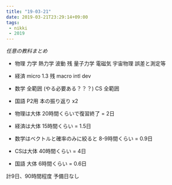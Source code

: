 ```yaml
---
title: "19-03-21"
date: 2019-03-21T23:29:14+09:00
tags:
 - nikki
 - 2019
---
```


*任意の教科まとめ*

- 物理 力学 熱力学 波動 残 量子力学 電磁気 宇宙物理 誤差と測定等
- 経済 micro 1.3 残 macro intl dev
- 数学 全範囲 (やる必要ある？？？)
CS 全範囲
- 国語 P2用 本の振り返り x2

- 物理は大体 20時間くらいで復習終了 = 2日
- 経済は大体 15時間くらい = 1.5日
- 数学はベクトルと確率のみに絞ると 8-9時間くらい = 0.9日
- CSは大体 40時間くらい = 4日
- 国語 大体 6時間くらい = 0.6日

計9日、90時間程度 予備日なし

